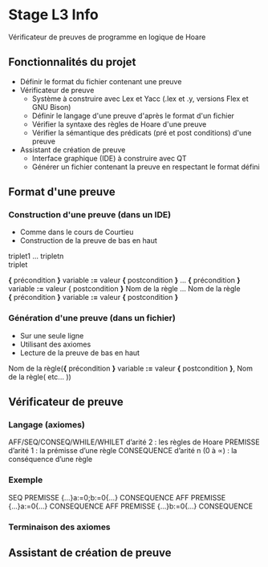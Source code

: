# Stage L3 Info

Vérificateur de preuves de programme en logique de Hoare

## Fonctionnalités du projet

* Définir le format du fichier contenant une preuve
* Vérificateur de preuve
    * Système à construire avec Lex et Yacc (.lex et .y, versions Flex et GNU Bison)
    * Définir le langage d'une preuve d'après le format d'un fichier
    * Vérifier la syntaxe des règles de Hoare d'une preuve
    * Vérifier la sémantique des prédicats (pré et post conditions) d'une preuve
* Assistant de création de preuve
    * Interface graphique (IDE) à construire avec QT
    * Générer un fichier contenant la preuve en respectant le format défini

## Format d'une preuve

### Construction d'une preuve (dans un IDE)

* Comme dans le cours de Courtieu
* Construction de la preuve de bas en haut

triplet1 ... tripletn  
      triplet

**{** précondition **}** variable **:=** valeur **{** postcondition **}** ... **{** précondition **}** variable **:=** valeur { postcondition **}**
Nom de la règle ... Nom de la règle  
**{** précondition **}** variable **:=** valeur **{** postcondition **}**

### Génération d'une preuve (dans un fichier)

* Sur une seule ligne
* Utilisant des axiomes
* Lecture de la preuve de bas en haut

Nom de la règle(**{** précondition **}** variable **:=** valeur **{** postcondition **}**, Nom de la règle( etc... ))

## Vérificateur de preuve

### Langage (axiomes)

AFF/SEQ/CONSEQ/WHILE/WHILET d’arité 2 : les règles de Hoare
PREMISSE d’arité 1 : la prémisse d’une règle
CONSEQUENCE d’arité n (0 à ∝) : la conséquence d’une règle

### Exemple

SEQ PREMISSE {...}a:=0;b:=0{...} CONSEQUENCE AFF PREMISSE {...}a:=0{...} CONSEQUENCE AFF PREMISSE {...}b:=0{...} CONSEQUENCE

### Terminaison des axiomes



## Assistant de création de preuve

